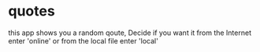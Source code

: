 # quotes

this app shows you a random qoute, 
Decide if you want it from the Internet  enter 'online' or from the local file enter 'local'
